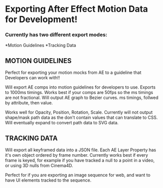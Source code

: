 # Exporting After Effect Motion Data for Development!

### Currently has two different export modes: 
  *Motion Guidelines
  *Tracking Data


## MOTION GUIDELINES

Perfect for exporting your motion mocks from AE to a guideline that Developers can work with!!

Will export AE comps into motion guidelines for developers to use.
Exports to 1000ms timings.
Works best if your comps are 50fps so the ms timings are not fractional.
Will output AE graph to Bezier curves.
ms timings, follwed by attribute, then value.

Works well for Opacity, Position, Rotation, Scale. 
Currently will not output shape/mask path data as the don't contain values that can translate to CSS.
Will eventually expand to convert path data to SVG data.




## TRACKING DATA

Will export all keyframed data into a JSON file. 
Each AE Layer Property has it's own object ordered by frame number.
Currently works best if every frame is keyed, for example if you have tracked a null to a point in a video, or using 3D nulls from Cinema4D.

Perfect for if you are exporting an image sequence for web, and want to have UI elements tracked to the sequence.